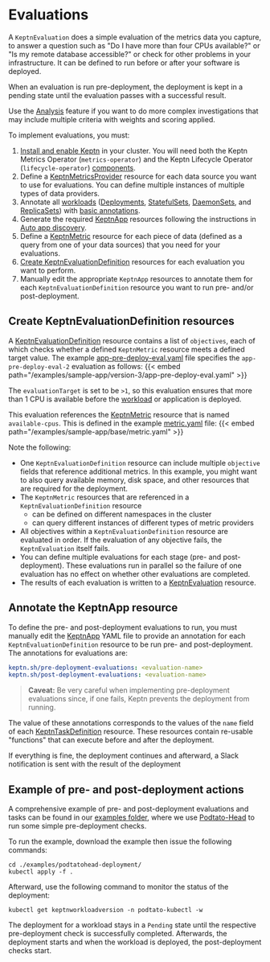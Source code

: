 # Evaluations

A `KeptnEvaluation` does a simple evaluation of the metrics data you capture,
to answer a question such as "Do I have more than four CPUs available?"
or "Is my remote database accessible?"
or check for other problems in your infrastructure.
It can be defined to run before or after your software is deployed.

When an evaluation is run pre-deployment,
the deployment is kept in a pending state
until the evaluation passes with a successful result.

Use the
[Analysis](slo.md)
feature if you want to do more complex investigations
that may include multiple criteria with weights and scoring applied.

To implement evaluations, you must:

1. [Install and enable Keptn](../installation/index.md)
   in your cluster.
   You will need both the
   Keptn Metrics Operator (`metrics-operator`)
   and the Keptn Lifecycle Operator (`lifecycle-operator`)
   [components](../components/index.md).
1. Define a
   [KeptnMetricsProvider](../reference/crd-reference/metricsprovider.md)
   resource for each data source you want to use for evaluations.
   You can define multiple instances of multiple types of data providers.
1. Annotate all
   [workloads](https://kubernetes.io/docs/concepts/workloads/)
   ([Deployments](https://kubernetes.io/docs/concepts/workloads/controllers/deployment/),
   [StatefulSets](https://kubernetes.io/docs/concepts/workloads/controllers/statefulset/),
   [DaemonSets](https://kubernetes.io/docs/concepts/workloads/controllers/daemonset/),
   and
   [ReplicaSets](https://kubernetes.io/docs/concepts/workloads/controllers/replicaset/))
   with
   [basic annotations](integrate.md#basic-annotations).
1. Generate the required
   [KeptnApp](../reference/crd-reference/app.md)
   resources following the instructions in
   [Auto app discovery](auto-app-discovery.md).
1. Define a
   [KeptnMetric](../reference/crd-reference/metric.md)
   resource for each piece of data
   (defined as a query from one of your data sources)
   that you need for your evaluations.
1. [Create KeptnEvaluationDefinition](#create-keptnevaluationdefinition-resources)
   resources for each evaluation you want to perform.
1. Manually edit the appropriate `KeptnApp` resources
   to annotate them for each `KeptnEvaluationDefinition` resource
   you want to run pre- and/or post-deployment.

## Create KeptnEvaluationDefinition resources

A
[KeptnEvaluationDefinition](../reference/crd-reference/evaluationdefinition.md)
resource contains a list of `objectives`,
each of which checks whether a defined `KeptnMetric` resource
meets a defined target value.
The example
[app-pre-deploy-eval.yaml](https://github.com/keptn/lifecycle-toolkit/blob/main/examples/sample-app/version-3/app-pre-deploy-eval.yaml)
file specifies the `app-pre-deploy-eval-2` evaluation as follows:
{{< embed path="/examples/sample-app/version-3/app-pre-deploy-eval.yaml" >}}

The `evaluationTarget` is set to be `>1`,
so this evaluation ensures that more than 1 CPU is available
before the [workload](https://kubernetes.io/docs/concepts/workloads/) or application is deployed.

This evaluation references the
[KeptnMetric](../reference/crd-reference/metric.md) resource
that is named  `available-cpus`.
This is defined in the example
[metric.yaml](https://github.com/keptn/lifecycle-toolkit/blob/main/examples/sample-app/base/metric.yaml)
file:
{{< embed path="/examples/sample-app/base/metric.yaml" >}}

Note the following:

* One `KeptnEvaluationDefinition` resource can include
  multiple `objective` fields that reference additional metrics.
  In this example, you might want to also query
  available memory, disk space, and other resources
  that are required for the deployment.
* The `KeptnMetric` resources that are referenced
  in a `KeptnEvaluationDefinition` resource
  * can be defined on different namespaces in the cluster
  * can query different instances of different types of metric providers
* All objectives within a `KeptnEvaluationDefinition` resource
  are evaluated in order.
  If the evaluation of any objective fails,
  the `KeptnEvaluation` itself fails.
* You can define multiple evaluations
  for each stage (pre- and post-deployment).
  These evaluations run in parallel so the failure of one evaluation
  has no effect on whether other evaluations are completed.
* The results of each evaluation
  is written to a
  [KeptnEvaluation](../reference/api-reference/lifecycle/v1alpha3/index.md#keptnevaluation)
  resource.

## Annotate the KeptnApp resource

To define the pre- and post-deployment evaluations to run,
you must manually edit the
[KeptnApp](../reference/crd-reference/app.md)
YAML file to provide an annotation
for each `KeptnEvaluationDefinition` resource to be run
pre- and post-deployment.
The annotations for evaluations are:

```yaml
keptn.sh/pre-deployment-evaluations: <evaluation-name>
keptn.sh/post-deployment-evaluations: <evaluation-name>
```

   > **Caveat:** Be very careful when implementing pre-deployment evaluations
     since, if one fails, Keptn prevents the deployment from running.
   >

The value of these annotations corresponds
to the values of the `name` field of each
[KeptnTaskDefinition](../reference/crd-reference/taskdefinition.md)
resource.
These resources contain re-usable "functions"
that can execute before and after the deployment.

If everything is fine, the deployment continues and afterward,
a Slack notification is sent with the result of the deployment

## Example of pre- and post-deployment actions

A comprehensive example of pre- and post-deployment
evaluations and tasks can be found in our
[examples folder](https://github.com/keptn/lifecycle-toolkit/tree/main/examples/sample-app),
where we use [Podtato-Head](https://github.com/podtato-head/podtato-head)
to run some simple pre-deployment checks.

To run the example, download the example
then issue the following commands:

```shell
cd ./examples/podtatohead-deployment/
kubectl apply -f .
```

Afterward, use the following command
to monitor the status of the deployment:

```shell
kubectl get keptnworkloadversion -n podtato-kubectl -w
```

The deployment for a workload stays in a `Pending` state
until the respective pre-deployment check is successfully completed.
Afterwards, the deployment starts and when the workload is deployed,
the post-deployment checks start.
